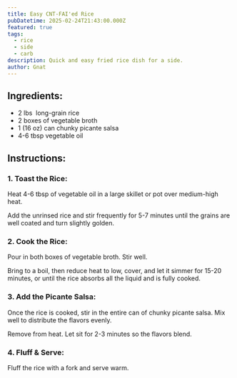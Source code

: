 ```yaml
---
title: Easy CNT-FAI'ed Rice
pubDatetime: 2025-02-24T21:43:00.000Z
featured: true
tags:
  - rice
  - side
  - carb
description: Quick and easy fried rice dish for a side.
author: Gnat
---
```


## Ingredients:

- 2 lbs  long-grain rice
- 2 boxes of vegetable broth
- 1 (16 oz) can chunky picante salsa
- 4-6 tbsp vegetable oil

## Instructions:

### 1. Toast the Rice:

Heat 4-6 tbsp of vegetable oil in a large skillet or pot over medium-high heat.

Add the unrinsed rice and stir frequently for 5-7 minutes until the grains are well coated and turn slightly golden.

### 2. Cook the Rice:

Pour in both boxes of vegetable broth. Stir well.

Bring to a boil, then reduce heat to low, cover, and let it simmer for 15-20 minutes, or until the rice absorbs all the liquid and is fully cooked.

### 3. Add the Picante Salsa:

Once the rice is cooked, stir in the entire can of chunky picante salsa. Mix well to distribute the flavors evenly.

Remove from heat. Let sit for 2-3 minutes so the flavors blend.

### 4. Fluff & Serve:

Fluff the rice with a fork and serve warm.
